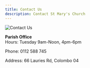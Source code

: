 ```yaml
---
title: Contact Us
description: Contact St Mary's Church
---
```

![Contact Us](Contactus.png)

**Parish Office**<br/>
Hours: Tuesday 9am-Noon, 4pm-6pm

Phone: 0112 588 745

Address:  66 Lauries Rd, Colombo 04 

